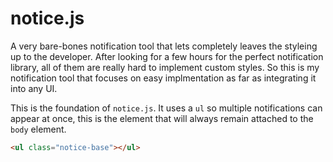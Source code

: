 notice.js
=========

A very bare-bones notification tool that lets completely leaves the styleing up to the developer. After looking for a few hours for the perfect notification library, all of them are really hard to implement custom styles. So this is my notification tool that focuses on easy implmentation as far as integrating it into any UI.

This is the foundation of `notice.js`. It uses a `ul` so multiple notifications can appear at once, this is the element that will always remain attached to the `body` element.
```html
<ul class="notice-base"></ul>
```